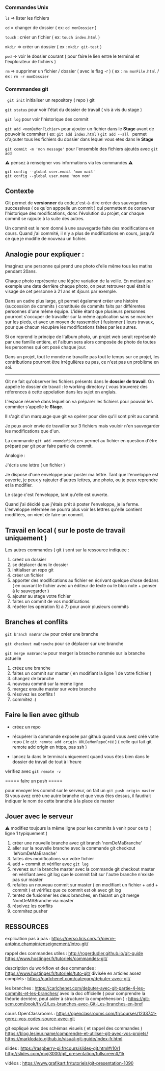  ### Commandes Unix
```ls``` => lister les fichiers 

```cd``` = changer de dossier ( ex: ```cd monDossier``` ) 

```touch``` : créer un fichier  ( ex: ```touch index.html``` ) 

```mkdir``` => créer un dossier ( ex : ```mkdir git-test``` )

```pwd``` => voir le dossier courant ( pour faire le lien entre le terminal et l'explorateur de fichiers )

```rm``` => supprimer un fichier / dossier ( avec le flag -r ) 
( ex : ```rm monFile.html``` / ex : ```rm -r monDossier```

### Commmandes git

``` git init``` initialiser un repository ( repo ) git

```git status``` pour voir l'état du dossier de travail ( vis à vis du stage )

```git log``` pour voir l'historique des commit

```git add <nomDeMonFichier>``` pour ajouter un fichier dans le **Stage** avant de pouvoir le commiter ( ex: ```git add index.html``` ) 
```git add --all ``` permet d'ajouter tous les fichiers du dossier dans lequel vous etes dans le **Stage**

```git commit -m 'mon message'``` pour l'ensemble des fichiers ajoutés avec ```git add```


:warning: pensez à renseigner vos informations via les commandes :warning: 
    
    git config --global user.email 'mon mail'
    git config --global user.name 'mon nom'
    
 Contexte
 ------
 
Git permet de **versionner** du code,c'est-à-dire créer des sauvegardes successives ( ce qu'on apppelle un commit ) qui permettent de conserver l'historique des modifications, donc l'évolution du projet, car chaque commit se rajoute à la suite des autres.

Un commit est le nom donné à une sauvegarde faite des modifications en cours.
Quand j'ai commité, il n'y a plus de modifications en cours, jusqu'à ce que je modifie de nouveau un fichier.


Analogie pour expliquer :
----

Imaginez une personne qui prend une photo d'elle même tous les matins pendant 20ans.


Chaque photo représente une légère variation de la veille.
En mettant par exemple une date derrière chaque photo, on peut retrouver quel était le visage de cet personne à 21 ans et 4jours par exemple.

Dans un cadre plus large, git permet également créer une histoire (succession de commits ) constituée de commits faits par différentes personnes d'une même équipe.
L'idée étant que plusieurs personnes pourront s'occuper de travailler sur la même application sans se marcher sur les pieds, et avec un moyen de rassembler ( fusionner ) leurs travaux, pour que chacun récupère les modifications faites par les autres.

Si on reprend le principe de l'album photo, un projet web serait représenté par une famille entière, et l'album sera alors composée de photo de toutes les personnes qui ont posé chaque jour.

Dans un projet, tout le monde ne travaille pas tout le temps sur ce projet, les contributions pourront être irrégulières ou pas, ce n'est pas un problème en soi. 

---
 
Git ne fait qu'observer les fichiers présents dans le **dossier de travail**. On appelle le dossier de travail : le working directory ( vous trouverez des réferences à cette appelation dans les sujet en anglais.

L'espace réservé dans lequel on va préparer les fichiers pour pouvoir les commiter s'appelle le **Stage**.

Il s'agit d'un marquage que git va opérer pour dire qu'il sont prêt au commit.

Je peux avoir envie de travailler sur 3 fichiers mais vouloir n'en sauvegarder les modifications que d'un.

La commande ```git add <nomdefichier>``` permet au fichier en question d'être préparé par git pour faire partie du commit.

Analogie :

J'écris une lettre ( un fichier )

Je dispose d'une enveloppe pour poster ma lettre.
Tant que l'enveloppe est ouverte, je peux y rajouter d'autres lettres, une photo, ou je peux reprendre et la modifier.

Le stage c'est l'enveloppe, tant qu'elle est ouverte.

Quand j'ai décidé que j'étais prêt à poster l'enveloppe, je la ferme.
L'enveloppe refermée ne pourra plus voir les lettres qu'elle contient modifiées, on vient de faire un commit.


Travail en local ( sur le poste de travail uniquement )
----

Les autres commandes ( git ) sont sur la ressource indiquée : 

1) créez un dossier 
2) se déplacer dans le dossier
3) initialiser un repo git
4) créer un fichier 
5) apporter des modifications au fichier en écrivant quelque chose dedans ( en ouvrant le fichier avec un éditeur de texte ou le bloc note + penser à le sauvegarder )
6) ajouter au stage votre fichier 
7) faites un commit de vos modifications
8) répéter les opération 5) à 7) pour avoir plusieurs commits 

Branches et conflits 
------

```git branch maBranche``` pour créer une branche

```git checkout maBranche``` pour se déplacer sur une branche

```git merge maBranche```  pour merger la branche nommée sur la branche actuelle

1) créez une branche
2) faites un commit sur master ( en modifiant la ligne 1 de votre fichier )
3) changez de branche 
4) nouveau commit sur la meme ligne 
5) mergez ensuite master sur votre branche
6) résolvez les conflits !
7) commitez :)




Faire le lien avec github 
------

- créez un repo
- récupérer la commande exposée par github quand vous avez créé votre repo ( le ```git remote add origin URLDeMonRepoCréé``` )
( celle qui fait git remote add origin en https, pas ssh )

- lancez la dans le terminal uniquement quand vous êtes bien dans le dossier de travail de tout à l'heure

vérifiez avec ```git remote -v```


===== faire un push =====

pour envoyer les commit sur le serveur, on fait un ```git push origin master```
Si vous avez créé une autre branche et que vous êtes dessus, il faudrait indiquer le nom de cette branche à la place de master



Jouer avec le serveur
-------

:warning: modifiez toujours la même ligne pour les commits à venir pour ce tp ( ligne 1 typiquement )

1) créer une nouvelle branche avec 
git branch 'nomDeMaBranche'
2) aller sur la nouvelle branche avec la commande git checkout 'leNomDeMaBranche'
3) faites des modifications sur votre fichier
4) add + commit et vérifier avec ```git log```
5) revenez sur la branche master avec  la commande git checkout master en vérifiant avec git log que le commit fait sur l'autre branche n'existe pas sur master
6) refaites un nouveau commit sur master ( en modifiant un fichier + add + commit ) et vérifiez que ce commit est ok avec git log
7) tentez de fusionner les deux branches, en faisant un git merge NomDeMABranche via master
8) résolvez les conflits 
9) commitez pusher


RESSOURCES 
------

explication pas à pas :
https://perso.liris.cnrs.fr/pierre-antoine.champin/enseignement/intro-git/

rappel des commandes utiles : 
http://rogerdudler.github.io/git-guide
https://www.hostinger.fr/tutoriels/commandes-git/

description du workflow et des commandes :
https://www.hostinger.fr/tutoriels/tuto-git/
divisée en articles assez complets : https://carlchenet.com/category/debuter-avec-git/

les branches :
https://carlchenet.com/debuter-avec-git-partie-4-les-commits-et-les-branches/
avec la doc officielle ( pour comprendre la théorie derrière, peut aider à structurer la compréhension ) : https://git-scm.com/book/fr/v2/Les-branches-avec-Git-Les-branches-en-bref

cours OpenClassrooms :
https://openclassrooms.com/fr/courses/1233741-gerez-vos-codes-source-avec-git

git expliqué avec des schémas visuels ( et rappel des commandes )
https://blog.lesieur.name/comprendre-et-utiliser-git-avec-vos-projets/
https://marklodato.github.io/visual-git-guide/index-fr.html


slides :
https://raspberry-pi.fr/cours/slides-git.html#/10/1
http://slides.com/moji3000/git_presentation/fullscreen#/15

vidéos :
https://www.grafikart.fr/tutoriels/git-presentation-1090
